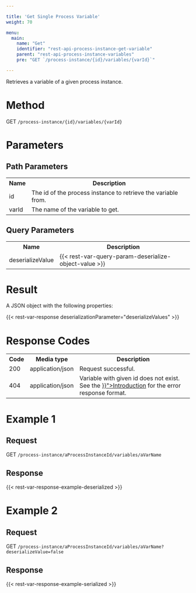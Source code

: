 ```yaml
---

title: 'Get Single Process Variable'
weight: 70

menu:
  main:
    name: "Get"
    identifier: "rest-api-process-instance-get-variable"
    parent: "rest-api-process-instance-variables"
    pre: "GET `/process-instance/{id}/variables/{varId}`"

---
```



Retrieves a variable of a given process instance.


# Method

GET `/process-instance/{id}/variables/{varId}`


# Parameters
  
## Path Parameters

<table class="table table-striped">
  <tr>
    <th>Name</th>
    <th>Description</th>
  </tr>
  <tr>
    <td>id</td>
    <td>The id of the process instance to retrieve the variable from.</td>
  </tr>
  <tr>
    <td>varId</td>
    <td>The name of the variable to get.</td>
  </tr>
</table>

## Query Parameters

<table class="table table-striped">
  <tr>
    <th>Name</th>
    <th>Description</th>
  </tr>
  <tr>
    <td>deserializeValue</td>
    <td>
      {{< rest-var-query-param-deserialize-object-value >}}
    </td>
  </tr>
</table>

# Result

A JSON object with the following properties:

{{< rest-var-response deserializationParameter="deserializeValues" >}}

  
# Response Codes

<table class="table table-striped">
  <tr>
    <th>Code</th>
    <th>Media type</th>
    <th>Description</th>
  </tr>
  <tr>
    <td>200</td>
    <td>application/json</td>
    <td>Request successful.</td>
  </tr>
  <tr>
    <td>404</td>
    <td>application/json</td>
    <td>Variable with given id does not exist. See the <a href="{{< relref "reference/rest/overview/index.md#error-handling" >}}">Introduction</a> for the error response format.</td>
  </tr>
</table>


# Example 1

## Request

GET `/process-instance/aProcessInstanceId/variables/aVarName`
  
## Response

{{< rest-var-response-example-deserialized >}}


# Example 2

## Request

GET `/process-instance/aProcessInstanceId/variables/aVarName?deserializeValue=false`
  
## Response

{{< rest-var-response-example-serialized >}}

